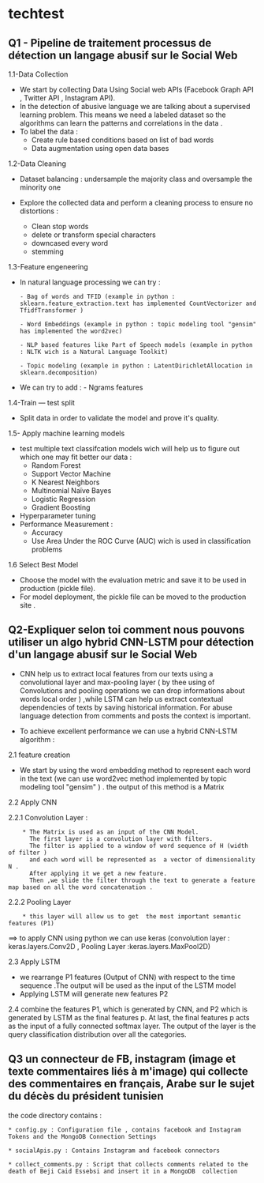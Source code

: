 # techtest

Q1 - Pipeline de traitement  processus de détection  un  langage abusif sur le Social Web
------------------------------
1.1-Data Collection
  * We start by collecting Data Using Social web APIs (Facebook Graph API , Twitter API , Instagram API).
  * In the detection of abusive language we are talking about a supervised learning problem. This means we need a labeled         dataset so the algorithms can learn the patterns and correlations in the data .
  * To label the data : 
       - Create rule based conditions based on list of bad words
       - Data augmentation using open data bases
       
1.2-Data Cleaning

  * Dataset balancing :  undersample the majority class and oversample the minority one

  * Explore the collected data and perform a cleaning process to ensure no distortions :
       - Clean stop words
       - delete or transform special characters
       - downcased every word
       - stemming
       
1.3-Feature engeneering

  * In natural language processing we can try : 
  
        - Bag of words and TFID (example in python : sklearn.feature_extraction.text has implemented CountVectorizer and TfidfTransformer )
        
        - Word Embeddings (example in python : topic modeling tool "gensim" has implemented the word2vec)
        
        - NLP based features like Part of Speech models (example in python : NLTK wich is a Natural Language Toolkit)
        
        - Topic modeling (example in python : LatentDirichletAllocation in sklearn.decomposition)
        
  * We can try to add :
              - Ngrams features
              
1.4-Train — test split

  * Split data in order to validate the model and prove it's quality.
  
1.5- Apply  machine learning models 

  * test multiple text classifcation models wich will help us to figure out which one may fit better our  data :
      - Random Forest
      - Support Vector Machine
      - K Nearest Neighbors
      - Multinomial Naïve Bayes
      - Logistic Regression
      - Gradient Boosting
  * Hyperparameter tuning
  * Performance Measurement :
      - Accuracy
      - Use Area Under the ROC Curve (AUC) wich is used in  classification problems
      
1.6 Select Best Model 

   * Choose the model with the  evaluation metric and save it to be used in production (pickle file).
   * For model deployment, the pickle file can be moved to the production site .

Q2-Expliquer selon toi comment nous pouvons utiliser un algo hybrid CNN-LSTM pour détection d'un langage abusif sur le Social Web
----------------------------
* CNN  help us to extract local features from our texts  using a  convolutional layer and max-pooling layer ( by thee using of Convolutions and pooling operations we can drop  informations about words local order ) ,while  LSTM can help us extract contextual dependencies of texts by saving historical information. 
For abuse language detection from comments and posts the context is important.

* To achieve excellent performance we can use a hybrid CNN-LSTM algorithm : 

2.1 feature creation

  * We start by using the word embedding method to represent each word in the text (we can use word2vec method implemented by topic modeling tool "gensim" ) . the output of this method is a Matrix
  
2.2 Apply CNN

  2.2.1 Convolution Layer :
  
        * The Matrix is used as an input of the CNN Model. 
          The first layer is a convolution layer with filters.
          The filter is applied to a window of word sequence of H (width of filter ) 
          and each word will be represented as  a vector of dimensionality N . 
          After applying it we get a new feature.                   
          Then ,we slide the filter through the text to generate a feature map based on all the word concatenation .
        
  2.2.2 Pooling Layer
  
        * this layer will allow us to get  the most important semantic features (P1)
        
  ==> to apply CNN using python we can use keras  (convolution layer : keras.layers.Conv2D ,  Pooling Layer :keras.layers.MaxPool2D)
  
2.3 Apply LSTM

  * we rearrange P1 features (Output of CNN)  with respect to the time sequence .The output will be used as the input of the LSTM model
  * Applying LSTM will generate new features P2

2.4 combine the features P1, which is generated by CNN, and P2 which is generated by LSTM as the final features p. At last, the final features p acts as the input of a fully connected softmax layer. The output of the layer is the query classification distribution over all the categories. 

Q3 un connecteur de FB, instagram (image et texte commentaires liés à m'image) qui collecte des commentaires en français, Arabe sur le sujet du décès du président tunisien
----------------------
the code directory contains :

    * config.py : Configuration file , contains facebook and Instagram Tokens and the MongoDB Connection Settings
    
    * socialApis.py : Contains Instagram and facebook connectors
    
    * collect_comments.py : Script that collects comments related to the death of Beji Caid Essebsi and insert it in a MongoDB  collection



